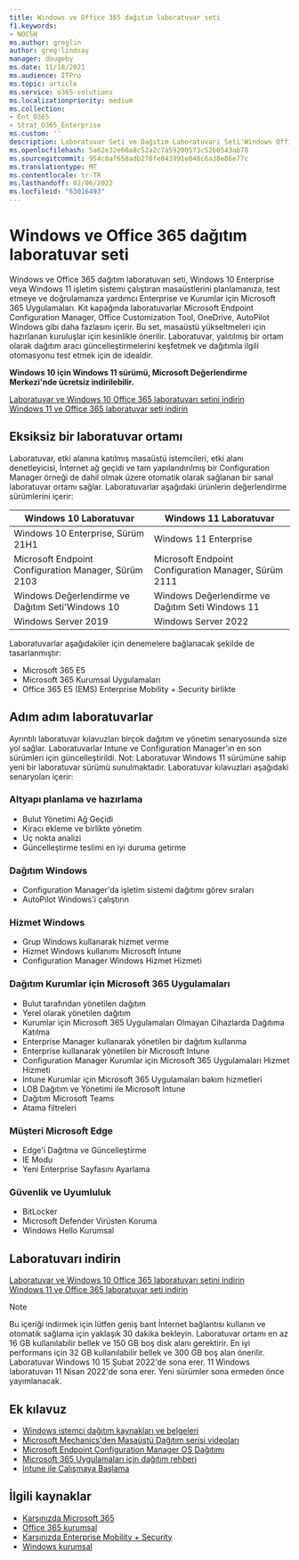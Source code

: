```yaml
---
title: Windows ve Office 365 dağıtım laboratuvar seti
f1.keywords:
- NOCSH
ms.author: greglin
author: greg-lindsay
manager: dougeby
ms.date: 11/18/2021
ms.audience: ITPro
ms.topic: article
ms.service: o365-solutions
ms.localizationpriority: medium
ms.collection:
- Ent_O365
- Strat_O365_Enterprise
ms.custom: ''
description: Laboratuvar Seti ve Dağıtım Laboratuvarı Seti'Windows Office hakkında bilgi alın.
ms.openlocfilehash: 5a62e32e60a8c52a2c7a59200573c52b0543ab78
ms.sourcegitcommit: 954c8af658adb270fe843991e048c6a30e86e77c
ms.translationtype: MT
ms.contentlocale: tr-TR
ms.lasthandoff: 02/06/2022
ms.locfileid: "63016493"
---
```

# <a name="windows-and-office-365-deployment-lab-kit"></a>Windows ve Office 365 dağıtım laboratuvar seti

Windows ve Office 365 dağıtım laboratuvarı seti, Windows 10 Enterprise veya Windows 11 işletim sistemi çalıştıran masaüstlerini planlamanıza, test etmeye ve doğrulamanıza yardımcı Enterprise ve Kurumlar için Microsoft 365 Uygulamaları. Kit kapağında laboratuvarlar Microsoft Endpoint Configuration Manager, Office Customization Tool, OneDrive, AutoPilot Windows gibi daha fazlasını içerir. Bu set, masaüstü yükseltmeleri için hazırlanan kuruluşlar için kesinlikle önerilir. Laboratuvar, yalıtılmış bir ortam olarak dağıtım aracı güncelleştirmelerini keşfetmek ve dağıtımla ilgili otomasyonu test etmek için de idealdir.

**Windows 10 için Windows 11 sürümü, Microsoft Değerlendirme Merkezi'nde ücretsiz indirilebilir.**

[Laboratuvar ve Windows 10 Office 365 laboratuvarı setini indirin](https://www.microsoft.com/evalcenter/evaluate-lab-kit)<br>
[Windows 11 ve Office 365 laboratuvar seti indirin](https://www.microsoft.com/evalcenter/evaluate-windows-11-office-365-lab-kit)

## <a name="a-complete-lab-environment"></a>Eksiksiz bir laboratuvar ortamı

Laboratuvar, etki alanına katılmış masaüstü istemcileri, etki alanı denetleyicisi, İnternet ağ geçidi ve tam yapılandırılmış bir Configuration Manager örneği de dahil olmak üzere otomatik olarak sağlanan bir sanal laboratuvar ortamı sağlar. Laboratuvarlar aşağıdaki ürünlerin değerlendirme sürümlerini içerir:


|Windows 10 Laboratuvar  |Windows 11 Laboratuvar  |
|---------|---------|
|Windows 10 Enterprise, Sürüm 21H1      | Windows 11 Enterprise        |
|Microsoft Endpoint Configuration Manager, Sürüm 2103     |  Microsoft Endpoint Configuration Manager, Sürüm 2111      | 
|Windows Değerlendirme ve Dağıtım Seti'Windows 10     |  Windows Değerlendirme ve Dağıtım Seti Windows 11      | 
|Windows Server 2019     |  Windows Server 2022      | 

Laboratuvarlar aşağıdakiler için denemelere bağlanacak şekilde de tasarlanmıştır:

- Microsoft 365 E5
- Microsoft 365 Kurumsal Uygulamaları
- Office 365 E5 (EMS) Enterprise Mobility + Security birlikte

## <a name="step-by-step-labs"></a>Adım adım laboratuvarlar

Ayrıntılı laboratuvar kılavuzları birçok dağıtım ve yönetim senaryosunda size yol sağlar. Laboratuvarlar Intune ve Configuration Manager'ın en son sürümleri için güncelleştirildi. Not: Laboratuvar Windows 11 sürümüne sahip yeni bir laboratuvar sürümü sunulmaktadır. Laboratuvar kılavuzları aşağıdaki senaryoları içerir: 

### <a name="plan-and-prepare-infrastructure"></a>Altyapı planlama ve hazırlama

- Bulut Yönetimi Ağ Geçidi 
- Kiracı ekleme ve birlikte yönetim
- Uç nokta analizi
- Güncelleştirme teslimi en iyi duruma getirme

### <a name="deploy-windows"></a>Dağıtım Windows 

- Configuration Manager'da işletim sistemi dağıtımı görev sıraları
- AutoPilot Windows'i çalıştırın

### <a name="service-windows"></a>Hizmet Windows 

- Grup Windows kullanarak hizmet verme
- Hizmet Windows kullanımı Microsoft Intune
- Configuration Manager Windows Hizmet Hizmeti

### <a name="deploy-microsoft-365-apps-for-enterprise"></a>Dağıtım Kurumlar için Microsoft 365 Uygulamaları

- Bulut tarafından yönetilen dağıtım
- Yerel olarak yönetilen dağıtım
- Kurumlar için Microsoft 365 Uygulamaları Olmayan Cihazlarda Dağıtıma Katılma
- Enterprise Manager kullanarak yönetilen bir dağıtım kullanma
- Enterprise kullanarak yönetilen bir Microsoft Intune
- Configuration Manager Kurumlar için Microsoft 365 Uygulamaları Hizmet Hizmeti
- Intune Kurumlar için Microsoft 365 Uygulamaları bakım hizmetleri
- LOB Dağıtım ve Yönetimi ile Microsoft Intune
- Dağıtım Microsoft Teams
- Atama filtreleri

### <a name="managing-microsoft-edge"></a>Müşteri Microsoft Edge 

- Edge'i Dağıtma ve Güncelleştirme    
- IE Modu
- Yeni Enterprise Sayfasını Ayarlama 

### <a name="security-and-compliance"></a>Güvenlik ve Uyumluluk 

- BitLocker 
- Microsoft Defender Virüsten Koruma  
- Windows Hello Kurumsal    

## <a name="download-the-lab"></a>Laboratuvarı indirin
[Laboratuvar ve Windows 10 Office 365 laboratuvarı setini indirin](https://www.microsoft.com/evalcenter/evaluate-lab-kit)<br>
[Windows 11 ve Office 365 laboratuvar seti indirin](https://www.microsoft.com/evalcenter/evaluate-windows-11-office-365-lab-kit)

> [!NOTE]
> Bu içeriği indirmek için lütfen geniş bant İnternet bağlantısı kullanın ve otomatik sağlama için yaklaşık 30 dakika bekleyin. Laboratuvar ortamı en az 16 GB kullanılabilir bellek ve 150 GB boş disk alanı gerektirir. En iyi performans için 32 GB kullanılabilir bellek ve 300 GB boş alan önerilir. Laboratuvar Windows 10 15 Şubat 2022'de sona erer. 11 Windows laboratuvarı 11 Nisan 2022'de sona erer. Yeni sürümler sona ermeden önce yayımlanacak.

## <a name="additional-guidance"></a>Ek kılavuz

- [Windows istemci dağıtım kaynakları ve belgeleri](/windows/deployment)
- [Microsoft Mechanics'den Masaüstü Dağıtım serisi videoları](https://www.aka.ms/watchhowtoshift)
- [Microsoft Endpoint Configuration Manager OS Dağıtımı](/mem/configmgr/osd/understand/introduction-to-operating-system-deployment)
- [Microsoft 365 Uygulamaları için dağıtım rehberi](/deployoffice/deployment-guide-microsoft-365-apps)
- [Intune ile Çalışmaya Başlama](/intune/get-started-evaluation)

## <a name="related-resources"></a>İlgili kaynaklar

- [Karşınızda Microsoft 365](https://www.microsoft.com/microsoft-365/default.aspx)
- [Office 365 kurumsal](https://products.office.com/business/office)
- [Karşınızda Enterprise Mobility + Security](https://www.microsoft.com/cloud-platform/enterprise-mobility-security)
- [Windows kurumsal](https://www.microsoft.com/windows/business)

